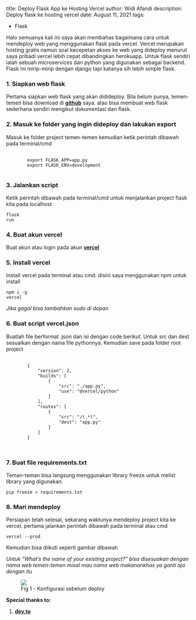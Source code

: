 title: Deploy Flask App ke Hosting Vercel
author: Widi Afandi
description: Deploy flask ke hosting vercel
date: August 11, 2021
tags:
  - Flask
 
Halo semuanya kali ini saya akan membahas bagaimana cara untuk mendeploy web yang menggunakan flask pada vercel.
Vercel merupakan hosting gratis namun soal kecepetan akses ke web yang dideploy menurut saya pribadi vercel lebih cepat dibandingkan herokuapp.
Untuk flask sendiri ialah sebuah microservices dari python yang digunakan sebagai backend. Flask ini mirip-mirip dengan django tapi katanya sih lebih simple flask.

### **1. Siapkan web flask**
Pertama siapkan web flask yang akan didideploy. Bila belum punya, temen-temen bisa download di <a href="https://github.com/technisekai/flask-project" target="_blank">**github**</a> saya. 
atau bisa membuat web flask sederhana sendiri mengikut dokumentasi dari flask.

### **2. Masuk ke folder yang ingin dideploy dan lakukan export**
Masuk ke folder project temen-temen kemudian ketik perintah dibawah pada terminal/cmd
<pre>
	<code class="language-bash ">
		export FLASK_APP=app.py
		export FLASK_ENV=development
	</code>
</pre>

### **3. Jalankan script**
Ketik perintah dibawah pada terminal/cmd untuk menjalankan project flask kita pada localhost <pre><code class="language-bash">flask run</code></pre>

### **4. Buat akun vercel**
Buat akun atau login pada akun <a href="https://vercel.com/login" target="_blank">**vercel**</a>

### **5. Install vercel**
Install vercel pada terminal atau cmd. disini saya menggunakan npm untuk install<pre><code class="language-bash">npm i -g vercel</code></pre>
*Jika gagal bisa tambahkan sudo di depan*

### **6. Buat script vercel.json**
Buatlah file berformat .json dan isi dengan code berikut. Untuk src dan dest sesuaikan dengan nama file pythonnya. Kemudian save pada folder root project
<pre>
	<code class="language-javascript">
		{
			"version": 2,
			"builds": [
				{
					"src": "./app.py",
					"use": "@vercel/python"
				}
			],
			"routes": [
				{
					"src": "/(.*)",
					"dest": "app.py"
				}
			]
		}

	</code>
</pre>

### **7. Buat file requirements.txt**
Teman-teman bisa langsung menggunakan library freeze untuk melist library yang digunakan.
<pre><code class="language-bash ">pip freeze > requirements.txt</code></pre>

### **8. Mari mendeploy**
Persiapan telah selesai, sekarang waktunya mendeploy project kita ke vercel. pertama jalankan perintah dibawah pada terminal atau cmd
<pre><code class="language-bash ">vercel --prod</code></pre>
Kemudian bisa diikuti seperti gambar dibawah

*Untuk "What’s the name of your existing project?" bisa disesuakan dengan nama web temen-temen misal mau nama web
makanankhas ya ganti aja dengan itu*
<figure><img src="{{ url_for('static', filename='assets/images/articles-image/deploy_flask_app_vercel/step-7.png') }}" class="mx-auto mt-2 md:w-4/5 sm:w-96"><figcaption class="text-sm font-bold text-center lg:text-base">Fig 1 - Konfigurasi sebelum deploy</figcaption></figure>

**Special thanks to:** 

1. [**dev.to**](https://dev.to/andrewbaisden/how-to-deploy-a-python-flask-app-to-vercel-2o5k)
